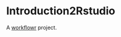 # Introduction2Rstudio

A [workflowr][] project.

[workflowr]: https://github.com/jdblischak/workflowr
